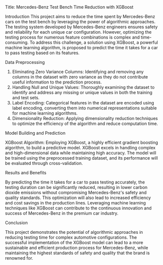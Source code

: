 Title: Mercedes-Benz Test Bench Time Reduction with XGBoost

Introduction 
This project aims to reduce the time spent by Mercedes-Benz cars on the test bench by leveraging the power of algorithmic approaches. The testing system developed by Mercedes-Benz engineers ensures safety and reliability for each unique car configuration. However, optimizing the testing process for numerous feature combinations is complex and time-consuming. To address this challenge, a solution using XGBoost, a powerful machine learning algorithm, is proposed to predict the time it takes for a car to pass testing based on its features.

Data Preprocessing 
1.	Eliminating Zero Variance Columns: Identifying and removing any columns in the dataset with zero variance as they do not contribute useful information to the prediction process.
2.	Handling Null and Unique Values: Thoroughly examining the dataset to identify and address any missing or unique values in both the training and test sets.
3.	Label Encoding: Categorical features in the dataset are encoded using label encoding, converting them into numerical representations suitable for machine learning algorithms.
4.	Dimensionality Reduction: Applying dimensionality reduction techniques to optimize the efficiency of the algorithm and reduce computation time.

Model Building and Prediction 

XGBoost Algorithm: Employing XGBoost, a highly efficient gradient boosting algorithm, to build a predictive model. XGBoost excels in handling complex and high-dimensional data while maintaining high accuracy. The model will be trained using the preprocessed training dataset, and its performance will be evaluated through cross-validation.

Results and Benefits

By predicting the time it takes for a car to pass testing accurately, the testing duration can be significantly reduced, resulting in lower carbon dioxide emissions without compromising Mercedes-Benz's safety and quality standards. This optimization will also lead to increased efficiency and cost savings in the production lines. Leveraging machine learning techniques like XGBoost can contribute to the continuous innovation and success of Mercedes-Benz in the premium car industry.

Conclusion 

This project demonstrates the potential of algorithmic approaches in reducing testing time for complex automotive configurations. The successful implementation of the XGBoost model can lead to a more sustainable and efficient production process for Mercedes-Benz, while maintaining the highest standards of safety and quality that the brand is renowned for.
